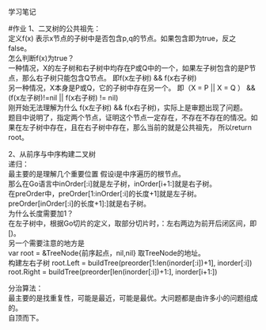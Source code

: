 学习笔记

#作业
1、二叉树的公共祖先：  
定义f(x) 表示x节点的子树中是否包含p,q的节点。如果包含即为true，反之false。  
怎么判断f(x)为true？  
一种情况，X的左子树和右子树中均存在P或Q中的一个，如果左子树包含的是P节点，那么右子树只能包含Q节点。 即f(x左子树) && f(x右子树)  
另一种情况，X本身是P或Q，它的子树中存在另一个。 即（X = P || X = Q ） && (f(x左子树)!=nil || f(x右子树) != nil)  
刚开始无法理解为什么 f(x左子树) && f(x右子树)，实际上是审题出现了问题。  
题目中说明了，指定两个节点，证明这个节点一定存在，不存在不存在的情况。如果在左子树中存在，且在右子树中存在，那么当前的就是公共祖先，
所以return root。  

2、从前序与中序构建二叉树  
递归：  
最主要的是理解几个重要位置
假设i是中序遍历的根节点。  
那么在Go语言中inOrder[:i]就是左子树，inOrder[i+1:]就是右子树。  
在preOrder中，preOrder[1:inOrder[:i]的长度+1]就是左子树。preOrder[inOrder[:i]的长度+1]:]就是右子树。  
为什么长度需要加1？  
在左子树中，根据Go切片的定义，取部分切片时，：左右两边为前开后闭区间，即[)。  
另一个需要注意的地方是  
var root = &TreeNode{前序起点，nil,nil}
取TreeNode的地址。  
构建左右子树
root.Left = buildTree(preorder[1:len(inorder[:i])+1], inorder[:i])
root.Right = buildTree(preorder[len(inorder[:i])+1:], inorder[i+1:])


分治算法：  
最主要的是找重复性，可能是最近，可能是最优。大问题都是由许多小的问题组成的。  
自顶而下。
 